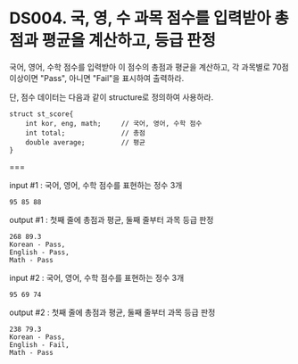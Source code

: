 # DS004. 국, 영, 수 과목 점수를 입력받아 총점과 평균을 계산하고, 등급 판정
국어, 영어, 수학 점수를 입력받아 이 점수의 총점과 평균을 계산하고, 각 과목별로 70점 이상이면 "Pass", 아니면 "Fail"을 표시하여 출력하라.

단, 점수 데이터는 다음과 같이 structure로 정의하여 사용하라.

```
struct st_score{
    int kor, eng, math;     // 국어, 영어, 수학 점수
    int total;              // 총점
    double average;         // 평균
}
```

===

input #1 : 국어, 영어, 수학 점수를 표현하는 정수 3개
```
95 85 88
```
output #1 : 첫째 줄에 총점과 평균, 둘째 줄부터 과목 등급 판정
```
268 89.3
Korean - Pass, 
English - Pass, 
Math - Pass
```

input #2 : 국어, 영어, 수학 점수를 표현하는 정수 3개
```
95 69 74
```
output #2 : 첫째 줄에 총점과 평균, 둘째 줄부터 과목 등급 판정
```
238 79.3
Korean - Pass, 
English - Fail, 
Math - Pass
```
